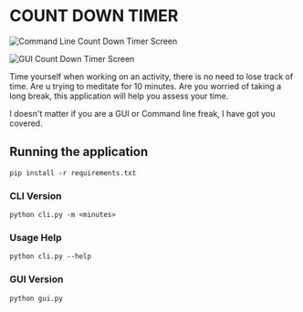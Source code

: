 # COUNT DOWN TIMER

![Command Line Count Down Timer Screen](https://ik.imagekit.io/8mch78q847k/count-down-timer-screen_V96LJDart.png?ik-sdk-version=javascript-1.4.3&updatedAt=1673207880585)

![GUI Count Down Timer Screen](https://ik.imagekit.io/8mch78q847k/gui-count-down-timer_kOE1KkCUw4.png?ik-sdk-version=javascript-1.4.3&updatedAt=1673589956803)

Time yourself when working on an activity, there is no need to lose track of time. Are u trying to
meditate for 10 minutes. Are you worried of taking a long break, this application will help you assess your time.

I doesn't matter if you are a GUI or Command line freak, I have got you covered.

## Running the application

`pip install -r requirements.txt`

### CLI Version

`python cli.py -m <minutes>`

### Usage Help
`python cli.py --help`

### GUI Version

`python gui.py
`